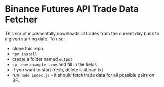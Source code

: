 # Binance Futures API Trade Data Fetcher

This script incrementally downloads all trades from the current day back to a given starting date.
To use:
- clone this repo
- `npm install`
- create a folder named `output`
- `cp .env.example .env` and fill in the fields
- if you want to start fresh, delete lastLoad.txt
- run `node index.js` - it should fetch trade data for all possible pairs on BF.
